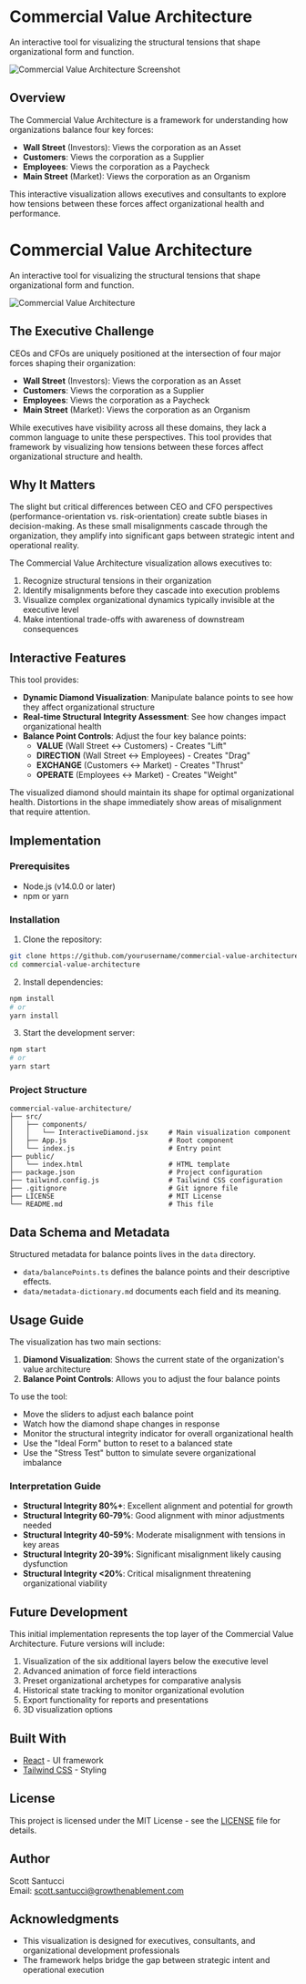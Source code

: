 # Commercial Value Architecture

An interactive tool for visualizing the structural tensions that shape organizational form and function.

![Commercial Value Architecture Screenshot](./screenshot.png)

## Overview

The Commercial Value Architecture is a framework for understanding how organizations balance four key forces:

- **Wall Street** (Investors): Views the corporation as an Asset
- **Customers**: Views the corporation as a Supplier
- **Employees**: Views the corporation as a Paycheck
- **Main Street** (Market): Views the corporation as an Organism

This interactive visualization allows executives and consultants to explore how tensions between these forces affect organizational health and performance.

# Commercial Value Architecture

An interactive tool for visualizing the structural tensions that shape organizational form and function.

![Commercial Value Architecture](https://via.placeholder.com/800x400?text=Commercial+Value+Architecture)

## The Executive Challenge

CEOs and CFOs are uniquely positioned at the intersection of four major forces shaping their organization:

- **Wall Street** (Investors): Views the corporation as an Asset
- **Customers**: Views the corporation as a Supplier
- **Employees**: Views the corporation as a Paycheck
- **Main Street** (Market): Views the corporation as an Organism

While executives have visibility across all these domains, they lack a common language to unite these perspectives. This tool provides that framework by visualizing how tensions between these forces affect organizational structure and health.

## Why It Matters

The slight but critical differences between CEO and CFO perspectives (performance-orientation vs. risk-orientation) create subtle biases in decision-making. As these small misalignments cascade through the organization, they amplify into significant gaps between strategic intent and operational reality.

The Commercial Value Architecture visualization allows executives to:

1. Recognize structural tensions in their organization
2. Identify misalignments before they cascade into execution problems
3. Visualize complex organizational dynamics typically invisible at the executive level
4. Make intentional trade-offs with awareness of downstream consequences

## Interactive Features

This tool provides:

- **Dynamic Diamond Visualization**: Manipulate balance points to see how they affect organizational structure
- **Real-time Structural Integrity Assessment**: See how changes impact organizational health
- **Balance Point Controls**: Adjust the four key balance points:
  - **VALUE** (Wall Street ↔ Customers) - Creates "Lift"
  - **DIRECTION** (Wall Street ↔ Employees) - Creates "Drag"
  - **EXCHANGE** (Customers ↔ Market) - Creates "Thrust"
  - **OPERATE** (Employees ↔ Market) - Creates "Weight"

The visualized diamond should maintain its shape for optimal organizational health. Distortions in the shape immediately show areas of misalignment that require attention.

## Implementation

### Prerequisites

- Node.js (v14.0.0 or later)
- npm or yarn

### Installation

1. Clone the repository:

```bash
git clone https://github.com/yourusername/commercial-value-architecture.git
cd commercial-value-architecture
```

2. Install dependencies:

```bash
npm install
# or
yarn install
```

3. Start the development server:

```bash
npm start
# or
yarn start
```

### Project Structure

```
commercial-value-architecture/
├── src/
│   ├── components/
│   │   └── InteractiveDiamond.jsx     # Main visualization component
│   ├── App.js                         # Root component
│   └── index.js                       # Entry point
├── public/
│   └── index.html                     # HTML template
├── package.json                       # Project configuration
├── tailwind.config.js                 # Tailwind CSS configuration
├── .gitignore                         # Git ignore file
├── LICENSE                            # MIT License
└── README.md                          # This file
```

## Data Schema and Metadata

Structured metadata for balance points lives in the `data` directory.
- `data/balancePoints.ts` defines the balance points and their descriptive effects.
- `data/metadata-dictionary.md` documents each field and its meaning.


## Usage Guide

The visualization has two main sections:

1. **Diamond Visualization**: Shows the current state of the organization's value architecture
2. **Balance Point Controls**: Allows you to adjust the four balance points

To use the tool:
- Move the sliders to adjust each balance point
- Watch how the diamond shape changes in response
- Monitor the structural integrity indicator for overall organizational health
- Use the "Ideal Form" button to reset to a balanced state
- Use the "Stress Test" button to simulate severe organizational imbalance

### Interpretation Guide

- **Structural Integrity 80%+**: Excellent alignment and potential for growth
- **Structural Integrity 60-79%**: Good alignment with minor adjustments needed
- **Structural Integrity 40-59%**: Moderate misalignment with tensions in key areas
- **Structural Integrity 20-39%**: Significant misalignment likely causing dysfunction
- **Structural Integrity <20%**: Critical misalignment threatening organizational viability

## Future Development

This initial implementation represents the top layer of the Commercial Value Architecture. Future versions will include:

1. Visualization of the six additional layers below the executive level
2. Advanced animation of force field interactions
3. Preset organizational archetypes for comparative analysis
4. Historical state tracking to monitor organizational evolution
5. Export functionality for reports and presentations
6. 3D visualization options

## Built With

- [React](https://reactjs.org/) - UI framework
- [Tailwind CSS](https://tailwindcss.com/) - Styling

## License

This project is licensed under the MIT License - see the [LICENSE](LICENSE) file for details.

## Author

Scott Santucci  
Email: scott.santucci@growthenablement.com

## Acknowledgments

- This visualization is designed for executives, consultants, and organizational development professionals
- The framework helps bridge the gap between strategic intent and operational execution
